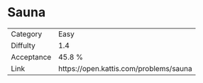 # Sauna

<table>
    <tr>
        <td>Category</td>
        <td>Easy</td>
    </tr>
    <tr>
        <td>Diffulty</td>
        <td>1.4</td>
    </tr>
    <tr>
        <td>Acceptance</td>
        <td>45.8 %</td>
    </tr>
    <tr>
        <td>Link</td>
        <td>https://open.kattis.com/problems/sauna</td>
    </tr>
</table>